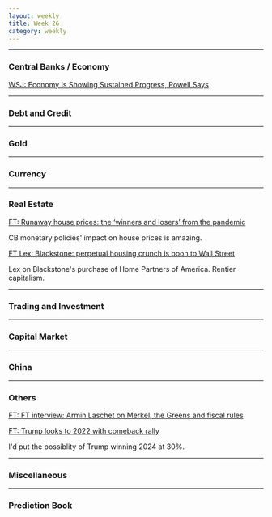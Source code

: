 ```yaml
---
layout: weekly
title: Week 26
category: weekly
---
```


---
### Central Banks / Economy

[WSJ: Economy Is Showing Sustained Progress, Powell Says](
https://www.wsj.com/articles/economy-showing-sustained-progress-powell-says-11624307445)

---
### Debt and Credit

---
### Gold

---
### Currency

---
### Real Estate

[FT: Runaway house prices: the ‘winners and losers’ from the pandemic](
https://www.ft.com/content/05a1ebb3-15d7-4847-a71f-2e559edb459f)

CB monetary policies' impact on house prices is amazing.

[FT Lex: Blackstone: perpetual housing crunch is boon to Wall Street](
https://www.ft.com/content/8bdcd8c5-5d8a-4575-8538-f16419b03d9a)

Lex on Blackstone's purchase of Home Partners of America. Rentier capitalism.

---
### Trading and Investment

---
### Capital Market

---
### China

---
### Others

[FT: FT interview: Armin Laschet on Merkel, the Greens and fiscal rules](
https://www.ft.com/content/e3c3e517-2c5b-49d6-a566-0f6bd896f8fe)

[FT: Trump looks to 2022 with comeback rally](
https://www.ft.com/content/0770390e-2a20-4e4f-81f5-9fd2594197ac0)

I'd put the possiblity of Trump winning 2024 at 30%.

---
### Miscellaneous

---
### Prediction Book
